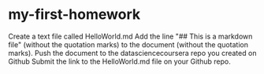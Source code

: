 # my-first-homework
Create a text file called HelloWorld.md Add the line "## This is a markdown file" (without the quotation marks) to the document (without the quotation marks). Push the document to the datasciencecoursera repo you created on Github Submit the link to the HelloWorld.md file on your Github repo.
